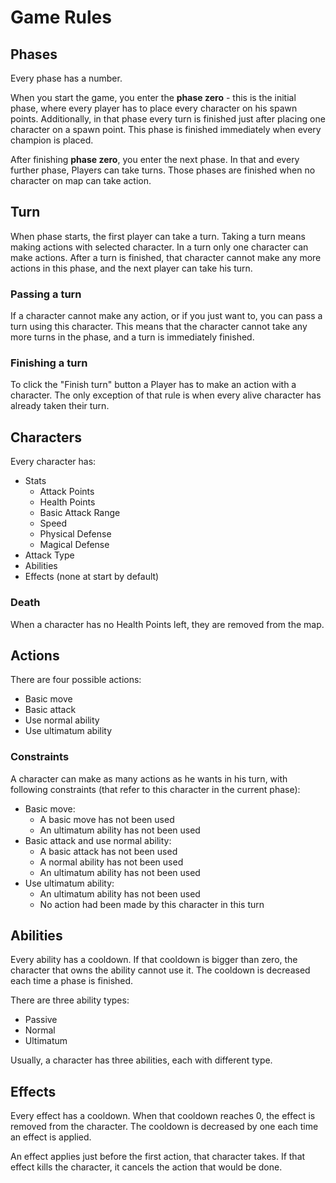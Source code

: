 # Game Rules

## Phases

Every phase has a number.

When you start the game, you enter the **phase zero** - this is the initial phase, where every player has to place every character on his spawn points. Additionally, in that phase every turn is finished just after placing one character on a spawn point. This phase is finished immediately when every champion is placed.

After finishing **phase zero**, you enter the next phase. In that and every further phase, Players can take turns.
Those phases are finished when no character on map can take action.

## Turn

When phase starts, the first player can take a turn. Taking a turn means making actions with selected character. In a turn only one character can make actions. After a turn is finished, that character cannot make any more actions in this phase, and the next player can take his turn.

### Passing a turn
If a character cannot make any action, or if you just want to, you can pass a turn using this character. This means that the character cannot take any more turns in the phase, and a turn is immediately finished.

### Finishing a turn

To click the "Finish turn" button a Player has to make an action with a character. The only exception of that rule is when every alive character has already taken their turn.

## Characters

Every character has:

* Stats
	* Attack Points
	* Health Points
	* Basic Attack Range
	* Speed
	* Physical Defense
	* Magical Defense
* Attack Type
* Abilities
* Effects (none at start by default)

### Death
When a character has no Health Points left, they are removed from the map.


## Actions

There are four possible actions:
* Basic move
* Basic attack
* Use normal ability
* Use ultimatum ability

### Constraints
A character can make as many actions as he wants in his turn, with following constraints (that refer to this character in the current phase):
* Basic move:
	* A basic move has not been used
	* An ultimatum ability has not been used
* Basic attack and use normal ability:
	* A basic attack has not been used
	* A normal ability has not been used
	* An ultimatum ability has not been used
* Use ultimatum ability:
	* An ultimatum ability has not been used
	* No action had been made by this character in this turn

## Abilities
Every ability has a cooldown. If that cooldown is bigger than zero, the character that owns the ability cannot use it. The cooldown is decreased each time a phase is finished.

There are three ability types:
* Passive
* Normal
* Ultimatum

Usually, a character has three abilities, each with different type.

## Effects
Every effect has a cooldown. When that cooldown reaches 0, the effect is removed from the character. The cooldown is decreased by one each time an effect is applied.

An effect applies just before the first action, that character takes.
If that effect kills the character, it cancels the action that would be done.
